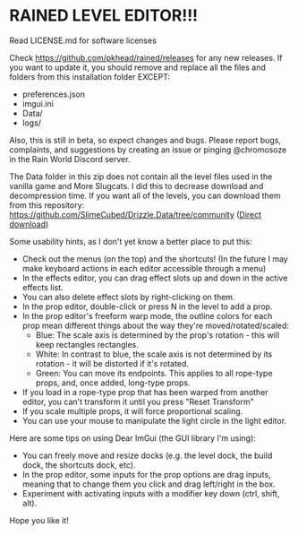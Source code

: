 # RAINED LEVEL EDITOR!!!

Read LICENSE.md for software licenses

Check https://github.com/pkhead/rained/releases for any new releases. If you want to update it, you should remove and replace all the files and folders from this installation folder EXCEPT:
- preferences.json
- imgui.ini
- Data/
- logs/

Also, this is still in beta, so expect changes and bugs. Please report bugs, complaints, and suggestions by creating an issue or pinging @chromosoze in the Rain World Discord server.

The Data folder in this zip does not contain all the level files used in the vanilla game and More Slugcats. I did this to decrease download and decompression time.
If you want all of the levels, you can download them from this repository:
https://github.com/SlimeCubed/Drizzle.Data/tree/community ([Direct download](https://github.com/SlimeCubed/Drizzle.Data/archive/refs/heads/community.zip))

Some usability hints, as I don't yet know a better place to put this:
- Check out the menus (on the top) and the shortcuts!
  (In the future I may make keyboard actions in each editor accessible through a menu)
- In the effects editor, you can drag effect slots up and down in the active effects list.
- You can also delete effect slots by right-clicking on them.
- In the prop editor, double-click or press N in the level to add a prop.
- In the prop editor's freeform warp mode, the outline colors for each prop mean different things about the way they're moved/rotated/scaled:
  - Blue: The scale axis is determined by the prop's rotation - this will keep rectangles rectangles.
  - White: In contrast to blue, the scale axis is not determined by its rotation - it will be distorted if it's rotated.
  - Green: You can move its endpoints. This applies to all rope-type props, and, once added, long-type props.
- If you load in a rope-type prop that has been warped from another editor, you can't transform it until you press "Reset Transform"
- If you scale multiple props, it will force proportional scaling.
- You can use your mouse to manipulate the light circle in the light editor.

Here are some tips on using Dear ImGui (the GUI library I'm using):
- You can freely move and resize docks (e.g. the level dock, the build dock, the shortcuts dock, etc).
- In the prop editor, some inputs for the prop options are drag inputs, meaning that to change them you
  click and drag left/right in the box.
- Experiment with activating inputs with a modifier key down (ctrl, shift, alt).

Hope you like it!